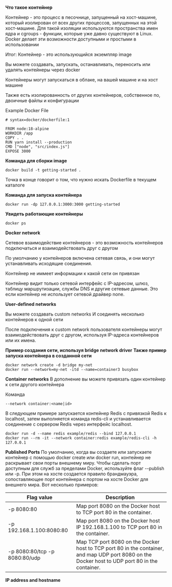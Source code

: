 **Что такое контейнер**

Контейнер - это процесс в песочнице, запущенный на хост-машине, который изолирован от всех других процессов, запущенных на этой хост-машине. Для такой изоляции используются пространства имен ядра и cgroups - функции, которые уже давно существуют в Linux. Docker делает эти возможности доступными и простыми в использовании

Итог:
Контейнер - это использующийся экземпляр image

Вы можете создавать, запускать, останавливать, переносить или удалять контейнеры через docker

Контейнеры могут запускаться в облаке, на вашей машине и на хост машине

Также есть изолированность от других контейнеров, собственное по, двоичные файлы и конфигурации

Example Docker File
```
# syntax=docker/dockerfile:1

FROM node:18-alpine
WORKDIR /app
COPY . .
RUN yarn install --production
CMD ["node", "src/index.js"]
EXPOSE 3000
```
**Команда для сборки image**
```
docker build -t getting-started .
```
Точка в конце говорит о том, что нужно искать Dockerfile
в текущем каталоге

**Команда для запуска контейнера**
```
docker run -dp 127.0.0.1:3000:3000 getting-started
```
**Увидеть работающие контейнеры**
```
docker ps
```


**Docker network**

Сетевое взаимодействие контейнеров - это возможность контейнеров
подключаться и взаимодействовать друг с другом

По умолчанию у контейнеров включена сетевая связь, и они могут устанавливать исходящие соединения.

Контейнер не иммеет информации к какой сети он привязан

Контейнер видит только сетевой интерфейс с IP-адресом, шлюз, таблицу маршрутизации, службы DNS и другие сетевые данные. Это если контейнер не использует сетевой драйвер none.

**User-defined networks**

Вы можете создавать custom networks
И соединять несколько контейнеров к одной сети

После подключения к custom network пользователя контейнеры могут взаимодействовать друг с другом, используя IP-адреса контейнеров или их имена.

**Пример создания сети, используя bridge network driver**
**Также пример запуска контейнера в созданной сети**
```
docker network create -d bridge my-net
docker run --network=my-net -itd --name=container3 busybox
```

**Container networks**
В дополнение вы можете привязать один контейнер к сети другого контейнера

Команда
```
--network container:<name|id>
```

В следующем примере запускается контейнер Redis с привязкой Redis к localhost, затем выполняется команда redis-cli и устанавливается соединение с сервером Redis через интерфейс localhost.
```
docker run -d --name redis example/redis --bind 127.0.0.1
docker run --rm -it --network container:redis example/redis-cli -h 127.0.0.1
```

**Published Ports**
По умолчанию, когда вы создаете или запускаете контейнер с помощью docker create или docker run, контейнер не раскрывает свои порты внешнему миру. Чтобы сделать порт доступным для служб за пределами Docker, используйте флаг --publish или -p. При этом на хосте создается правило брандмауэра, сопоставляющее порт контейнера с портом на хосте Docker для внешнего мира. Вот несколько примеров:

| Flag value    |Description |
| -------- | ------- |
| -p 8080:80  | Map port 8080 on the Docker host to TCP port 80 in the container.    |
| -p 192.168.1.100:8080:80 | Map port 8080 on the Docker host IP 192.168.1.100 to TCP port 80 in the container.  | 	Map port 8080 on the Docker host IP 192.168.1.100 to TCP port 80 in the container.
| -p 8080:80/tcp -p 8080:80/udp   | Map TCP port 8080 on the Docker host to TCP port 80 in the container, and map UDP port 8080 on the Docker host to UDP port 80 in the container.    |


**IP address and hostname**

